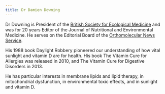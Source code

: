 ```yaml
---
title: Dr Damien Downing
---
```



Dr Downing is President of the [British Society for Ecological Medicine](https://www.bsem.org.uk/)
and was for 20 years Editor of the Journal of Nutritional and Environmental Medicine.
He serves on the Editorial Board of the [Orthomolecular News Service](http://orthomolecular.org/).

His 1988 book Daylight Robbery pioneered our understanding of how vital sunlight and vitamin D are for health.
His book The Vitamin Cure for Allergies was released in 2010, and The Vitamin Cure for Digestive Disorders in 2013.

He has particular interests in membrane lipids and lipid therapy, in mitochondrial dysfunction, 
in environmental toxic effects, and in sunlight and vitamin D.